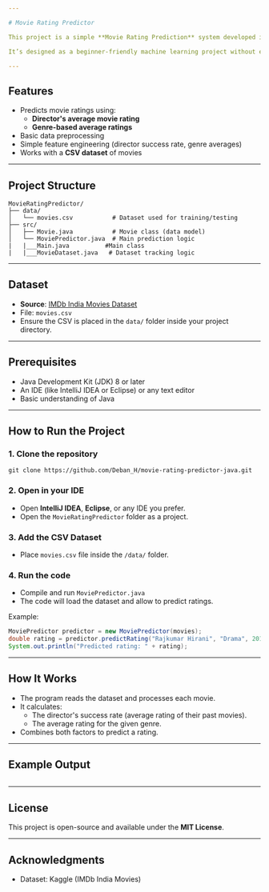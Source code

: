 ```yaml
---

# Movie Rating Predictor 

This project is a simple **Movie Rating Prediction** system developed in **Java**. The goal is to predict movie ratings based on factors such as **director**, **movie name**, **genre**, and **release year**, using a dataset of Indian movies.

It’s designed as a beginner-friendly machine learning project without external libraries—just core Java!

---
```


## Features

- Predicts movie ratings using:
  - **Director's average movie rating**
  - **Genre-based average ratings**
- Basic data preprocessing
- Simple feature engineering (director success rate, genre averages)
- Works with a **CSV dataset** of movies

---

## Project Structure

```
MovieRatingPredictor/
├── data/
│   └── movies.csv           # Dataset used for training/testing
├── src/
│   ├── Movie.java           # Movie class (data model)
│   └── MoviePredictor.java  # Main prediction logic
|   |___Main.java          #Main class
|   |___MovieDataset.java   # Dataset tracking logic

```

---

##  Dataset

- **Source**: [IMDb India Movies Dataset](https://www.kaggle.com/datasets/adrianmcmahon/imdb-india-movies)
- File: `movies.csv`
- Ensure the CSV is placed in the `data/` folder inside your project directory.

---

## Prerequisites

- Java Development Kit (JDK) 8 or later
- An IDE (like IntelliJ IDEA or Eclipse) or any text editor
- Basic understanding of Java 

---

## How to Run the Project

### 1. Clone the repository
```
git clone https://github.com/Deban_H/movie-rating-predictor-java.git
```

### 2. Open in your IDE
- Open **IntelliJ IDEA**, **Eclipse**, or any IDE you prefer.
- Open the `MovieRatingPredictor` folder as a project.

### 3. Add the CSV Dataset
- Place `movies.csv` file inside the `/data/` folder.

### 4. Run the code
- Compile and run `MoviePredictor.java`
- The code will load the dataset and allow to predict ratings.

Example:
```java
MoviePredictor predictor = new MoviePredictor(movies);
double rating = predictor.predictRating("Rajkumar Hirani", "Drama", 2018);
System.out.println("Predicted rating: " + rating);
```

---

## How It Works
- The program reads the dataset and processes each movie.
- It calculates:
  - The director's success rate (average rating of their past movies).
  - The average rating for the given genre.
- Combines both factors to predict a rating.

---

## Example Output
```

```

---

##  License
This project is open-source and available under the **MIT License**.

---


##  Acknowledgments
- Dataset: Kaggle (IMDb India Movies)
  
